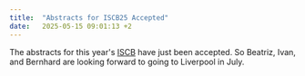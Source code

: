 ```yaml
---
title:  "Abstracts for ISCB25 Accepted"
date:   2025-05-15 09:01:13 +2
---
```


The abstracts for this year's
[ISCB](https://www.iscb.org/ismbeccb2025/home) have just been
accepted. So Beatriz, Ivan, and Bernhard are looking forward to going
to Liverpool in July.
